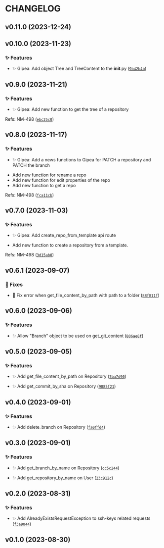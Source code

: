 # CHANGELOG


## v0.11.0 (2023-12-24)






## v0.10.0 (2023-11-23)




### ✨ Features

* ✨ Gipea: Add object Tree and TreeContent to the __init__.py ([`9b42b4b`](https://github.com/AthAshino/gipea/commit/9b42b4bf8241246f2f5dc5e89ca6ad83d52fb49f))




## v0.9.0 (2023-11-21)




### ✨ Features

* ✨ Gipea: Add new function to get the tree of a repository

Refs: NM-498 ([`ebc25c0`](https://github.com/AthAshino/gipea/commit/ebc25c091781b5bf2a1a696f7515a9bcc532e820))




## v0.8.0 (2023-11-17)




### ✨ Features

* ✨ Gipea: Add a news functions to Gipea for PATCH a repository and PATCH the branch

- Add new function for rename a repo
- Add new function for edit properties of the repo
- Add new function to get a repo

Refs: NM-498 ([`fca11cb`](https://github.com/AthAshino/gipea/commit/fca11cbb4f0e4862cffbb9d65c3b65f2d64b592b))




## v0.7.0 (2023-11-03)




### ✨ Features

* ✨ Gipea: Add create_repo_from_template api route

- Add new function to create a repository from a template.

Refs: NM-498 ([`3d15ab0`](https://github.com/AthAshino/gipea/commit/3d15ab0cc5c962e6503f97b45dc439ef52502ebf))




## v0.6.1 (2023-09-07)


### 🐛 Fixes

* 🐛 Fix error when get_file_content_by_path with path to a folder ([`88f811f`](https://github.com/AthAshino/gipea/commit/88f811fec2c5b8290a2639b0258ab34af5076a67))




## v0.6.0 (2023-09-06)




### ✨ Features

* ✨ Allow &#34;Branch&#34; object to be used on get_git_content ([`806ae8f`](https://github.com/AthAshino/gipea/commit/806ae8f21aa26c0dd1a387686ef9996445d58a2e))




## v0.5.0 (2023-09-05)


### ✨ Features

* ✨ Add get_file_content_by_path on Repository ([`7ba7d90`](https://github.com/AthAshino/gipea/commit/7ba7d906fe440ec467e1a67a817a3903fdac7dbd))

* ✨ Add get_commit_by_sha on Repository ([`9085f21`](https://github.com/AthAshino/gipea/commit/9085f21d9130f35adabc3fd29a8abcd0a7c2af1f))




## v0.4.0 (2023-09-01)


### ✨ Features

* ✨ Add delete_branch on Repository ([`fa0ffd4`](https://github.com/AthAshino/gipea/commit/fa0ffd4db0d6d5f17af8b304fadc981bc079c19f))




## v0.3.0 (2023-09-01)




### ✨ Features

* ✨ Add get_branch_by_name on Repository ([`cc5c244`](https://github.com/AthAshino/gipea/commit/cc5c24446d7937942ee504b02149e4f449d60a7f))

* ✨ Add get_repository_by_name on User ([`23c912c`](https://github.com/AthAshino/gipea/commit/23c912c17b05f8fe07a1d9adfb9acec3c11fd033))




## v0.2.0 (2023-08-31)




### ✨ Features

* ✨ Add AlreadyExistsRequestException to ssh-keys related requests ([`f3a9044`](https://github.com/AthAshino/gipea/commit/f3a90449b490e3bb69ee4f36b028dee106057451))




## v0.1.0 (2023-08-30)




